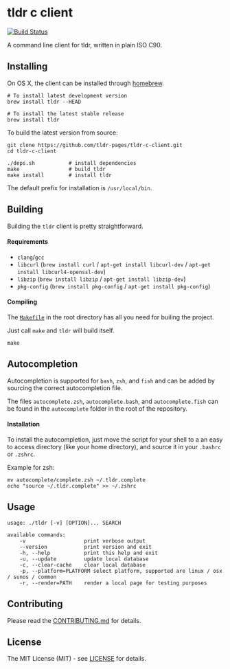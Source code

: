 # tldr c client
[![Build Status](https://travis-ci.org/tldr-pages/tldr-c-client.svg?branch=master)](https://travis-ci.org/tldr-pages/tldr-c-client)

A command line client for tldr, written in plain ISO C90.


## Installing

On OS X, the client can be installed through [homebrew](http://brew.sh/).

```
# To install latest development version
brew install tldr --HEAD

# To install the latest stable release
brew install tldr
```

To build the latest version from source:
```
git clone https://github.com/tldr-pages/tldr-c-client.git
cd tldr-c-client

./deps.sh           # install dependencies
make                # build tldr
make install        # install tldr
```

The default prefix for installation is `/usr/local/bin`.


## Building

Building the `tldr` client is pretty straightforward.

#### Requirements

- `clang`/`gcc`
- `libcurl` (`brew install curl` / `apt-get install libcurl-dev` / `apt-get install libcurl4-openssl-dev`)
- `libzip` (`brew install libzip` / `apt-get install libzip-dev`)
- `pkg-config` (`brew install pkg-config` / `apt-get install pkg-config`)

#### Compiling

The [`Makefile`](https://github.com/tldr-pages/tldr-c-client/blob/master/Makefile)
in the root directory has all you need for builing the project.

Just call `make` and `tldr` will build itself.

```
make
```


## Autocompletion

Autocompletion is supported for `bash`, `zsh`, and `fish` and can be added by sourcing
the correct autocompletion file.

The files `autocomplete.zsh`, `autocomplete.bash`, and `autocomplete.fish` can be found in the `autocomplete`
folder in the root of the repository.

#### Installation

To install the autocompletion, just move the script for your shell to a an easy
to access directory (like your home directory), and source it in your `.bashrc` or `.zshrc`.

Example for zsh:

```
mv autocomplete/complete.zsh ~/.tldr.complete
echo "source ~/.tldr.complete" >> ~/.zshrc
```


## Usage

```
usage: ./tldr [-v] [OPTION]... SEARCH

available commands:
    -v                   print verbose output
    --version            print version and exit
    -h, --help           print this help and exit
    -u, --update         update local database
    -c, --clear-cache    clear local database
    -p, --platform=PLATFORM select platform, supported are linux / osx / sunos / common
    -r, --render=PATH    render a local page for testing purposes
```


## Contributing

Please read the [CONTRIBUTING.md](https://github.com/tldr-pages/tldr-c-client/blob/master/CONTRIBUTING.md) for details.


## License

The MIT License (MIT) - see [LICENSE](https://github.com/tldr-pages/tldr-c-client/blob/master/LICENSE) for details.
